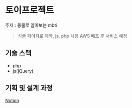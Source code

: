 # 토이프로젝트
주제 : 동물로 알아보는 mbti
> 싱글 페이지로 제작, js, php 사용
> AWS 배포 후 서비스 예정

## 기술 스택 
- php
- js(jQuery)

## 기획 및 설계 과정

[Notion](https://www.notion.so/mokhs/mbti-52675f5af0b345b789b2ba193f3995b8, "Notion Link")